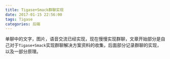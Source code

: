 ```yaml
---
title: Tigase+Smack群聊实现
date: 2017-01-15 22:56:00
tags: Tigase
categories: 后端
---
```


单聊中的文字，图片，语音交流已经实现，现在慢慢实现群聊，文章开始部分是自己对于`Tigase+Smack`实现群聊解决方案资料的收集，后面部分记录群聊的实现，以及一部分原理。<!--more-->